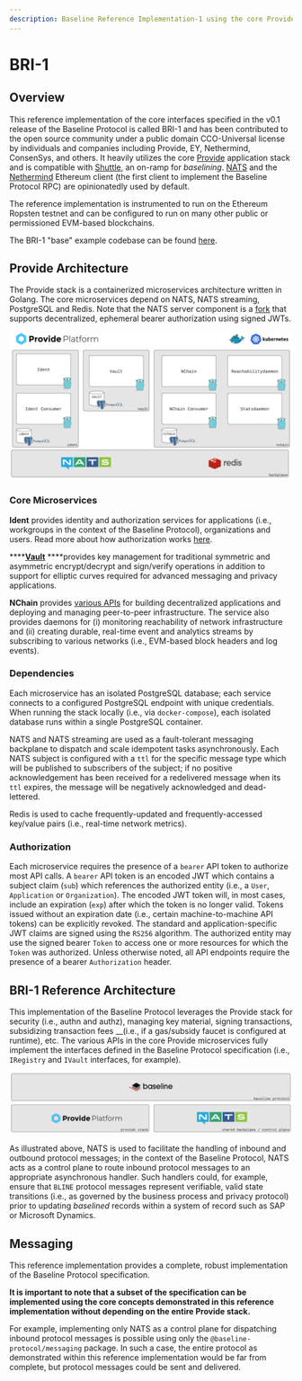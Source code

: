 ```yaml
---
description: Baseline Reference Implementation-1 using the core Provide stack.
---
```


# BRI-1

## Overview

This reference implementation of the core interfaces specified in the v0.1 release of the Baseline Protocol is called BRI-1 and has been contributed to the open source community under a public domain CCO-Universal license by individuals and companies including Provide, EY, Nethermind, ConsenSys, and others. It heavily utilizes the core [Provide](https://provide.services) application stack and is compatible with [Shuttle](https://shuttle.provide.services/waitlist), an on-ramp for _baselining_. [NATS](https://nats.io/) and the [Nethermind](https://nethermind.io/) Ethereum client \(the first client to implement the Baseline Protocol RPC\) are opinionatedly used by default.

The reference implementation is instrumented to run on the Ethereum Ropsten testnet and can be configured to run on many other public or permissioned EVM-based blockchains.

The BRI-1 "base" example codebase can be found [here](https://github.com/ethereum-oasis/baseline/tree/master/examples/bri-1/base-example).

## Provide Architecture

The Provide stack is a containerized microservices architecture written in Golang. The core microservices depend on NATS, NATS streaming, PostgreSQL and Redis. Note that the NATS server component is a [fork](https://github.com/kthomas/nats-server) that supports decentralized, ephemeral bearer authorization using signed JWTs.

![The core Provide microservices architecture fully-implements the Baseline Protocol spec.](../../.gitbook/assets/image.png)

### **Core Microservices**

**Ident** provides identity and authorization services for applications \(i.e., workgroups in the context of the Baseline Protocol\), organizations and users. Read more about how authorization works [here](./#authorization).

\*\*\*\*[**Vault**](https://docs.provide.services/vault) ****provides key management for traditional symmetric and asymmetric encrypt/decrypt and sign/verify operations in addition to support for elliptic curves required for advanced messaging and privacy applications.

**NChain** provides [various APIs](https://docs.provide.services/api/container-runtime/orchestration) for building decentralized applications and deploying and managing peer-to-peer infrastructure. The service also provides daemons for \(i\) monitoring reachability of network infrastructure and \(ii\) creating durable, real-time event and analytics streams by subscribing to various networks \(i.e., EVM-based block headers and log events\).

### Dependencies

Each microservice has an isolated PostgreSQL database; each service connects to a configured PostgreSQL endpoint with unique credentials. When running the stack locally \(i.e., via `docker-compose`\), each isolated database runs within a single PostgreSQL container.

NATS and NATS streaming are used as a fault-tolerant messaging backplane to dispatch and scale idempotent tasks asynchronously. Each NATS subject is configured with a `ttl`  for the specific message type which will be published to subscribers of the subject; if no positive acknowledgement has been received for a redelivered message when its `ttl` expires, the message will be negatively acknowledged and dead-lettered.

Redis is used to cache frequently-updated and frequently-accessed key/value pairs \(i.e., real-time network metrics\).

### Authorization

Each microservice requires the presence of a `bearer` API token to authorize most API calls. A `bearer` API token is an encoded JWT which contains a subject claim \(`sub`\) which references the authorized entity \(i.e., a `User`, `Application`  or `Organization`\). The encoded JWT token will, in most cases, include an expiration \(`exp`\) after which the token is no longer valid. Tokens issued without an expiration date \(i.e., certain machine-to-machine API tokens\) can be explicitly revoked. The standard and application-specific JWT claims are signed using the `RS256` algorithm. The authorized entity may use the signed bearer `Token` to access one or more resources for which the `Token` was authorized. Unless otherwise noted, all API endpoints require the presence of a bearer `Authorization` header.

## BRI-1 Reference Architecture

This implementation of the Baseline Protocol leverages the Provide stack for security \(i.e., authn and authz\), managing key material, signing transactions, subsidizing transaction fees __\(i.e., if a gas/subsidy faucet is configured at runtime\), etc. The various APIs in the core Provide microservices fully implement the interfaces defined in the Baseline Protocol specification \(i.e., `IRegistry` and `IVault` interfaces, for example\).

![](../../.gitbook/assets/image%20%281%29.png)

As illustrated above, NATS is used to facilitate the handling of inbound and outbound protocol messages; in the context of the Baseline Protocol, NATS acts as a control plane to route inbound protocol messages to an appropriate asynchronous handler. Such handlers could, for example, ensure that `BLINE` protocol messages represent verifiable, valid state transitions \(i.e., as governed by the business process and privacy protocol\) prior to updating _baselined_ records within a system of record such as SAP or Microsoft Dynamics.

## Messaging

This reference implementation provides a complete, robust implementation of the Baseline Protocol specification. 

**It is important to note that a subset of the specification can be implemented using the core concepts demonstrated in this reference implementation without depending on the entire Provide stack.**

For example, implementing only NATS as a control plane for dispatching inbound protocol messages is possible using only the `@baseline-protocol/messaging` package. In such a case, the entire protocol as demonstrated within this reference implementation would be far from complete, but protocol messages could be sent and delivered.

## 

